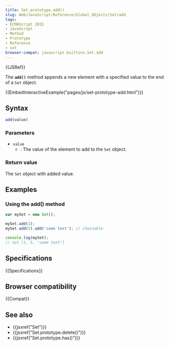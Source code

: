 ```yaml
---
title: Set.prototype.add()
slug: Web/JavaScript/Reference/Global_Objects/Set/add
tags:
- ECMAScript 2015
- JavaScript
- Method
- Prototype
- Reference
- set
browser-compat: javascript.builtins.Set.add
---
```

{{JSRef}}

The **`add()`** method appends a new element with a specified value to the end
of a `Set` object.

{{EmbedInteractiveExample("pages/js/set-prototype-add.html")}}

## Syntax

```js
add(value)
```

### Parameters

*   `value`
    *   : The value of the element to add to the `Set` object.

### Return value

The `Set` object with added value.

## Examples

### Using the add() method

```js
var mySet = new Set();

mySet.add(1);
mySet.add(5).add('some text'); // chainable

console.log(mySet);
// Set [1, 5, "some text"]
```

## Specifications

{{Specifications}}

## Browser compatibility

{{Compat}}

## See also

*   {{jsxref("Set")}}
*   {{jsxref("Set.prototype.delete()")}}
*   {{jsxref("Set.prototype.has()")}}
